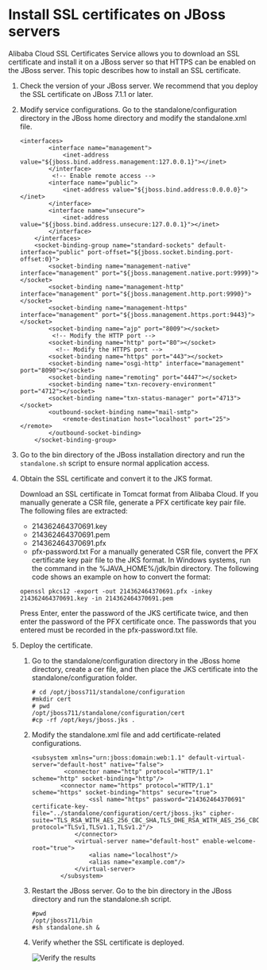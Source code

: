 # Install SSL certificates on JBoss servers

Alibaba Cloud SSL Certificates Service allows you to download an SSL certificate and install it on a JBoss server so that HTTPS can be enabled on the JBoss server. This topic describes how to install an SSL certificate.

1.  Check the version of your JBoss server. We recommend that you deploy the SSL certificate on JBoss 7.1.1 or later.
2.  Modify service configurations. Go to the standalone/configuration directory in the JBoss home directory and modify the standalone.xml file.

    ```
    <interfaces>
            <interface name="management">
                <inet-address value="${jboss.bind.address.management:127.0.0.1}"></inet>
            </interface>
             <!-- Enable remote access -->
            <interface name="public">
                <inet-address value="${jboss.bind.address:0.0.0.0}"></inet>
            </interface>
            <interface name="unsecure">
                <inet-address value="${jboss.bind.address.unsecure:127.0.0.1}"></inet>
            </interface>
        </interfaces>
        <socket-binding-group name="standard-sockets" default-interface="public" port-offset="${jboss.socket.binding.port-offset:0}">
            <socket-binding name="management-native" interface="management" port="${jboss.management.native.port:9999}"></socket>
            <socket-binding name="management-http" interface="management" port="${jboss.management.http.port:9990}"></socket>
            <socket-binding name="management-https" interface="management" port="${jboss.management.https.port:9443}"></socket>
            <socket-binding name="ajp" port="8009"></socket>
             <!-- Modify the HTTP port -->
            <socket-binding name="http" port="80"></socket>
              <!-- Modify the HTTPS port -->
            <socket-binding name="https" port="443"></socket>
            <socket-binding name="osgi-http" interface="management" port="8090"></socket>
            <socket-binding name="remoting" port="4447"></socket>
            <socket-binding name="txn-recovery-environment" port="4712"></socket>
            <socket-binding name="txn-status-manager" port="4713"></socket>
            <outbound-socket-binding name="mail-smtp">
                <remote-destination host="localhost" port="25"></remote>
            </outbound-socket-binding>
        </socket-binding-group>
    ```

3.  Go to the bin directory of the JBoss installation directory and run the `standalone.sh` script to ensure normal application access.
4.  Obtain the SSL certificate and convert it to the JKS format.

    Download an SSL certificate in Tomcat format from Alibaba Cloud. If you manually generate a CSR file, generate a PFX certificate key pair file. The following files are extracted:

    -   214362464370691.key
    -   214362464370691.pem
    -   214362464370691.pfx
    -   pfx-password.txt
    For a manually generated CSR file, convert the PFX certificate key pair file to the JKS format. In Windows systems, run the command in the %JAVA\_HOME%/jdk/bin directory. The following code shows an example on how to convert the format:

    ```
    openssl pkcs12 -export -out 214362464370691.pfx -inkey 214362464370691.key -in 214362464370691.pem
    ```

    Press Enter, enter the password of the JKS certificate twice, and then enter the password of the PFX certificate once. The passwords that you entered must be recorded in the pfx-password.txt file.

5.  Deploy the certificate.
    1.  Go to the standalone/configuration directory in the JBoss home directory, create a cer file, and then place the JKS certificate into the standalone/configuration folder.

        ```
        # cd /opt/jboss711/standalone/configuration
        #mkdir cert
        # pwd
        /opt/jboss711/standalone/configuration/cert
        #cp -rf /opt/keys/jboss.jks .
        ```

    2.  Modify the standalone.xml file and add certificate-related configurations.

        ```
        <subsystem xmlns="urn:jboss:domain:web:1.1" default-virtual-server="default-host" native="false">
                 <connector name="http" protocol="HTTP/1.1" scheme="http" socket-binding="http"/>
                <connector name="https" protocol="HTTP/1.1" scheme="https" socket-binding="https" secure="true">
                        <ssl name="https" password="214362464370691" certificate-key-file="../standalone/configuration/cert/jboss.jks" cipher-suite="TLS_RSA_WITH_AES_256_CBC_SHA,TLS_DHE_RSA_WITH_AES_256_CBC_SHA,TLS_DHE_DSS_WITH_AES_128_CBC_SHA,SSL_RSA_WITH_3DES_EDE_CBC_SHA,SSL_DHE_RSA_WITH_3DES_EDE_CBC_SHA,SSL_DHE_DSS_WITH_3DES_EDE_CBC_SHA" protocol="TLSv1,TLSv1.1,TLSv1.2"/>
                    </connector>
                    <virtual-server name="default-host" enable-welcome-root="true">
                        <alias name="localhost"/>
                        <alias name="example.com"/>
                    </virtual-server>
                </subsystem>
        ```

    3.  Restart the JBoss server. Go to the bin directory in the JBoss directory and run the standalone.sh script.

        ```
        #pwd
        /opt/jboss711/bin
        #sh standalone.sh &
        ```

    4.  Verify whether the SSL certificate is deployed.

        ![Verify the results](https://static-aliyun-doc.oss-accelerate.aliyuncs.com/assets/img/en-US/3494088161/p4311.png)


